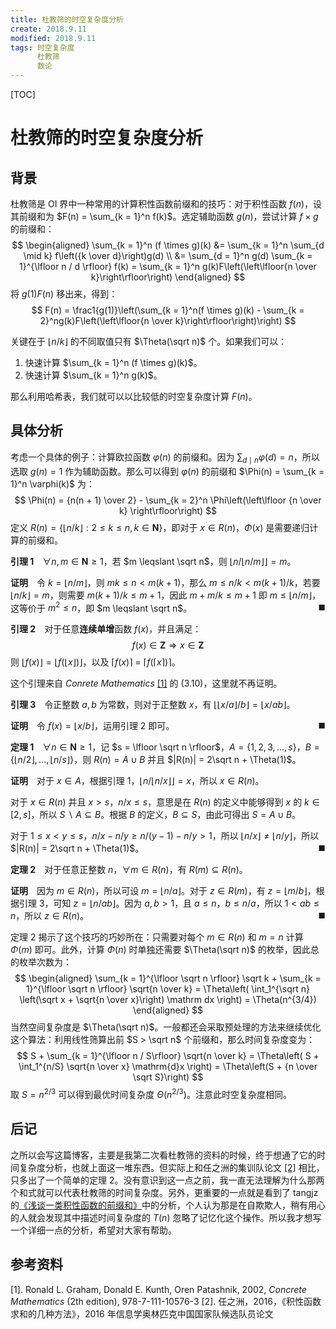 ```yaml
---
title: 杜教筛的时空复杂度分析
create: 2018.9.11
modified: 2018.9.11
tags: 时空复杂度
      杜教筛
      数论
---
```


[TOC]
# 杜教筛的时空复杂度分析

## 背景

杜教筛是 OI 界中一种常用的计算积性函数前缀和的技巧：对于积性函数 $f(n)$，设其前缀和为 $F(n) = \sum_{k = 1}^n f(k)$。选定辅助函数 $g(n)$，尝试计算 $f \times g$ 的前缀和：
$$
\begin{aligned}
\sum_{k = 1}^n (f \times g)(k) &= \sum_{k = 1}^n \sum_{d \mid k} f\left({k \over d}\right)g(d) \\
&= \sum_{d = 1}^n g(d) \sum_{k = 1}^{\lfloor n / d \rfloor} f(k) = \sum_{k = 1}^n g(k)F\left(\left\lfloor{n \over k}\right\rfloor\right)
\end{aligned}
$$
将 $g(1)F(n)$ 移出来，得到：
$$
F(n) = \frac1{g(1)}\left(\sum_{k = 1}^n(f \times g)(k) - \sum_{k = 2}^ng(k)F\left(\left\lfloor{n \over k}\right\rfloor\right)\right)
$$

关键在于 $\lfloor n / k \rfloor$ 的不同取值只有 $\Theta(\sqrt n)$ 个。如果我们可以：

1. 快速计算 $\sum_{k = 1}^n (f \times g)(k)$。
2. 快速计算 $\sum_{k = 1}^n g(k)$。

那么利用哈希表，我们就可以以比较低的时空复杂度计算 $F(n)$。

## 具体分析

考虑一个具体的例子：计算欧拉函数 $\varphi(n)$ 的前缀和。因为 $\sum_{d \mid n} \varphi(d) = n$，所以选取 $g(n) = 1$ 作为辅助函数。那么可以得到 $\varphi(n)$ 的前缀和 $\Phi(n) = \sum_{k = 1}^n \varphi(k)$ 为：
$$
\Phi(n) = {n(n + 1) \over 2} - \sum_{k = 2}^n \Phi\left(\left\lfloor {n \over k} \right\rfloor\right)
$$
定义 $R(n) = \{\lfloor n / k \rfloor: 2 \leqslant k \leqslant n,\,k \in \mathbf N\}$，即对于 $x \in R(n)$，$\Phi(x)$ 是需要递归计算的前缀和。

**引理 1**　$\forall n,\,m \in \mathbf N \geqslant 1$，若 $m \leqslant \sqrt n$，则 $\lfloor n / \lfloor n / m \rfloor \rfloor = m$。

**证明**　令 $k = \lfloor n / m \rfloor$，则 $mk \leqslant n < m(k + 1)$，那么 $m \leqslant n / k < m(k + 1) / k$，若要 $\lfloor n / k \rfloor = m$，则需要 $m(k + 1) / k \leqslant m + 1$，因此 $m + m / k \leqslant m + 1$ 即 $m \leqslant \lfloor n / m \rfloor$，这等价于 $m^2 \leqslant n$，即 $m \leqslant \sqrt n$。<span style="float: right">$\blacksquare$</span>

**引理 2**　对于任意**连续单增**函数 $f(x)$，并且满足：
$$
f(x) \in \mathbf Z \Longrightarrow x \in \mathbf Z
$$
则 $\lfloor f(x) \rfloor = \lfloor f(\lfloor x \rfloor) \rfloor$，以及 $\lceil f(x) \rceil$ = $\lceil f(\lceil x \rceil) \rceil$。

这个引理来自 *Conrete Mathematics* [[1]](#ref-1) 的 (3.10)，这里就不再证明。

**引理 3**　令正整数 $a,\,b$ 为常数，则对于正整数 $x$，有 $\lfloor\lfloor x / a \rfloor / b \rfloor = \lfloor x / ab \rfloor$。

**证明**　令 $f(x) = \lfloor x / b \rfloor$，运用引理 2 即可。<span style="float: right">$\blacksquare$</span>

**定理 1**　$\forall n \in \mathbf N \geqslant 1$，记 $s = \lfloor \sqrt n \rfloor$，$A = \{1,\,2,\,3,\,...,\,s\}$，$B = \{\lfloor n / 2 \rfloor,\,...,\,\lfloor n / s \rfloor\}$，则 $R(n) = A \cup B$ 并且 $|R(n)| = 2\sqrt n + \Theta(1)$。

**证明**　对于 $x \in A$，根据引理 1，$\lfloor n / \lfloor n / x \rfloor \rfloor = x$，所以 $x \in R(n)$。

对于 $x \in R(n)$ 并且 $x > s$，$n / x \leqslant s$，意思是在 $R(n)$ 的定义中能够得到 $x$ 的 $k \in [2,\,s]$，所以 $S \ \backslash\ A \subseteq B$。根据 $B$ 的定义，$B \subseteq S$，由此可得出 $S = A \cup B$。

对于 $1 \leqslant x < y \leqslant s$，$n / x - n / y \geqslant n/(y - 1) - n / y > 1$，所以 $\lfloor n / x \rfloor \neq \lfloor n / y \rfloor$，所以 $|R(n)| = 2\sqrt n + \Theta(1)$。<span style="float: right">$\blacksquare$</span>

**定理 2**　对于任意正整数 $n$，$\forall m \in R(n)$，有 $R(m) \subseteq R(n)$。

**证明**　因为 $m \in R(n)$，所以可设 $m = \lfloor n / a \rfloor$。对于 $z \in R(m)$，有 $z = \lfloor m / b \rfloor$，根据引理 3，可知 $z = \lfloor  n / ab \rfloor$。因为 $a,\,b > 1$，且 $a \leqslant n$，$b \leqslant n / a$，所以 $1 < ab \leqslant n$，所以 $z \in R(n)$。<span style="float: right">$\blacksquare$</span>

定理 2 揭示了这个技巧的巧妙所在：只需要对每个 $m \in R(n)$ 和 $m = n$ 计算 $\Phi(m)$ 即可。此外，计算 $\Phi(n)$ 时单独还需要 $\Theta(\sqrt n)$ 的枚举，因此总的枚举次数为：
$$
\begin{aligned}
\sum_{k = 1}^{\lfloor \sqrt n \rfloor} \sqrt k + \sum_{k = 1}^{\lfloor \sqrt n \rfloor} \sqrt{n \over k} = \Theta\left( \int_1^{\sqrt n} \left(\sqrt x + \sqrt{n \over x}\right) \mathrm dx \right) = \Theta(n^{3/4})
\end{aligned}
$$
当然空间复杂度是 $\Theta(\sqrt n)​$。一般都还会采取预处理的方法来继续优化这个算法：利用线性筛算出前 $S > \sqrt n​$ 个前缀和，那么时间复杂度变为：
$$
S + \sum_{k = 1}^{\lfloor n / S\rfloor} \sqrt{n \over k} = \Theta\left( S + \int_1^{n/S} \sqrt{n \over x} \mathrm{d}x \right) = \Theta\left(S + {n \over \sqrt S}\right)
$$
取 $S = n^{2/3}$ 可以得到最优时间复杂度 $\Theta(n^{2/3})$。注意此时空复杂度相同。

## 后记

之所以会写这篇博客，主要是我第二次看杜教筛的资料的时候，终于想通了它的时间复杂度分析，也就上面这一堆东西。但实际上和任之洲的集训队论文 [[2]](#ref-2) 相比，只多出了一个简单的定理 2。没有意识到这一点之前，我一直无法理解为什么那两个和式就可以代表杜教筛的时间复杂度。另外，更重要的一点就是看到了 tangjz 的[《浅谈一类积性函数的前缀和》](https://blog.csdn.net/skywalkert/article/details/50500009)中的分析，个人认为那是在自欺欺人，稍有用心的人就会发现其中描述时间复杂度的 $T(n)$ 忽略了记忆化这个操作。所以我才想写一个详细一点的分析，希望对大家有帮助。

## 参考资料

<span id="ref-1">[1]</span>. Ronald L. Graham, Donald E. Kunth, Oren Patashnik, 2002, *Concrete Mathematics* (2th edition), 978-7-111-10576-3
[2]. 任之洲，2016，《积性函数求和的几种方法》，2016 年信息学奥林匹克中国国家队候选队员论文
